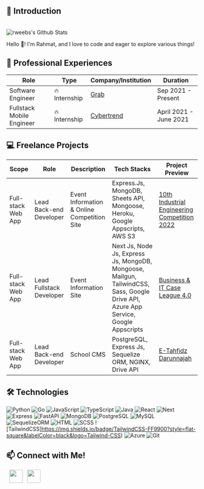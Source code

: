 ## :milky_way: Introduction

<br>

<img align="center" src="https://github-readme-stats.vercel.app/api?username=rweebs&count_private=true&show_icons=true&theme=tokyonight&border_radius=15" alt="rweebs's Github Stats"/> 

<br/>

Hello :wave:! I'm Rahmat, and I love to code and eager to explore various things!

## 💼 Professional Experiences
| Role | Type | Company/Institution | Duration |
| --- | --- | --- | --- |
| Software Engineer | :fire: Internship | [Grab](https://www.grab.com/) | Sep 2021 - Present |
| Fullstack Mobile Engineer | :fire: Internship | [Cybertrend](https://cybertrend-intra.com/) | April 2021 - June 2021 |

## :computer: Freelance Projects
| Scope | Role | Description | Tech Stacks | Project Preview |
| --- | --- | --- | --- | --- |
| Full-stack Web App | Lead Back-end Developer | Event Information & Online Competition Site | Express.Js, MongoDB, Sheets API, Mongoose, Heroku, Google Appscripts, AWS S3 | [10th Industrial Engineering Competition 2022](https://www.iecom.asia/) |
| Full-stack Web App | Lead Fullstack Developer | Event Information Site | Next Js, Node Js, Express Js, MongoDB, Mongoose, Mailgun, TailwindCSS, Sass, Google Drive API, Azure App Service, Google Appscripts | [Business & IT Case League 4.0](https://bistleague.com/) |
| Full-stack Web App | Lead Back-end Developer | School CMS | PostgreSQL, Express Js, Sequelize ORM, NGINX, Drive API| [E-Tahfidz Darunnajah](https://e-tahfidz.insancendekia-oki.com/) |

## 🛠 Technologies

![Python](https://img.shields.io/badge/-Python-306998?style=flat-square&labelColor=323330&logo=Python)
![Go](https://img.shields.io/badge/Go-FF9900?style=flat-square&labelColor=black&logo=Go)
![JavaScript](https://img.shields.io/badge/-JavaScript-FFD600?style=flat-square&labelColor=323330&logo=javascript)
![TypeScript](https://img.shields.io/badge/-TypeScript-007ACC?style=flat-square&labelColor=323330&logo=typescript)
![Java](https://img.shields.io/badge/-Java-E34F26?style=flat-square&labelColor=E34F26&logo=java)
![React](https://img.shields.io/badge/-React-007ACC?style=flat-square&labelColor=007ACC&logo=react)
![Next](https://img.shields.io/badge/-Next-black?style=flat-square&labelColor=black&logo=nextdotjs)
![Express](https://img.shields.io/badge/-Express-515151?style=flat-square&labelColor=black&logo=express)
![FastAPI](https://img.shields.io/badge/-FastAPI-515151?style=flat-square&labelColor=black&logo=fastapi)
![MongoDB](https://img.shields.io/badge/-MongoDB-4DB33D?style=flat-square&labelColor=3F3E42&logo=mongodb)
![PostgreSQL](https://img.shields.io/badge/-PostgreSQL-00446F?style=flat-square&labelColor=C1BEBC&logo=postgresql)
![MySQL](https://img.shields.io/badge/-MySQL-00446F?style=flat-square&labelColor=C1BEBC&logo=mysql)
![SequelizeORM](https://img.shields.io/badge/SequelizeORM-FF9900?style=flat-square&labelColor=black&logo=Sequelize)
![HTML](https://img.shields.io/badge/-HTML-e34c26?style=flat-square&labelColor=e34c26&logo=html5&logoColor=white)
![SCSS](https://img.shields.io/badge/-SCSS-C51A4A?style=flat-square&labelColor=C51A4A&logo=sass)
![TailwindCSS]https://img.shields.io/badge/TailwindCSS-FF9900?style=flat-square&labelColor=black&logo=Tailwind-CSS)
![Azure](https://img.shields.io/badge/Azure-FF9900?style=flat-square&labelColor=black&logo=microsoft-azure)
![Git](https://img.shields.io/badge/-Git-F1502F?style=flat-square&labelColor=black&logo=git)


## 📫 Connect with Me!
<p>
<!-- &nbsp; <a href="https://dionisiusdarryl.live" target="_blank" rel="noopener noreferrer"><img src="https://img.icons8.com/plasticine/100/000000/geography.png" width="50" /></a>  -->
&nbsp; <a href="https://www.linkedin.com/in/rahmatwi/" target="_blank" rel="noopener noreferrer"><img src="https://image.flaticon.com/icons/png/128/61/61109.png" width="35" /></a>
&nbsp; <a href="mailto:18219040@std.stei.itb.ac.id" target="_blank" rel="noopener noreferrer"><img src="https://icons-for-free.com/iconfiles/png/512/envelope+inbox+mail+icon-1320086062654659973.png"  width="35" /></a>

<!--

https://www.webfx.com/tools/emoji-cheat-sheet/
https://github.com/anuraghazra/github-readme-stats
-->